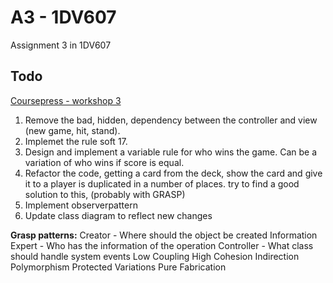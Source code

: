 # A3 - 1DV607  

Assignment 3 in 1DV607

## Todo

[Coursepress - workshop 3](https://coursepress.lnu.se/kurs/objektorienterad-analys-och-design-med-uml/workshops-2/workshop-3-design-using-patterns/)

1. Remove the bad, hidden, dependency between the controller and view (new game, hit, stand).
2. Implemet the rule soft 17.
3. Design and implement a variable rule for who wins the game. Can be a variation of who wins if score is equal.
4. Refactor the code, getting a card from the deck, show the card and give it to a player is duplicated in a number of places.
try to find a good solution to this, (probably with GRASP)
5. Implement observerpattern
6. Update class diagram to reflect new changes

**Grasp patterns:**
Creator - Where should the object be created
Information Expert - Who has the information of the operation
Controller - What class should handle system events
Low Coupling
High Cohesion
Indirection
Polymorphism
Protected Variations
Pure Fabrication
